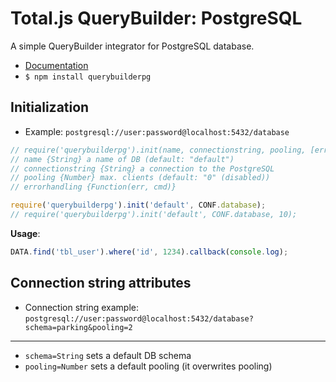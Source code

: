 # Total.js QueryBuilder: PostgreSQL

A simple QueryBuilder integrator for PostgreSQL database.

- [Documentation](https://docs.totaljs.com/total4/pzbr001pr41d/)
- `$ npm install querybuilderpg`

## Initialization

- Example: `postgresql://user:password@localhost:5432/database`

```js
// require('querybuilderpg').init(name, connectionstring, pooling, [errorhandling]);
// name {String} a name of DB (default: "default")
// connectionstring {String} a connection to the PostgreSQL
// pooling {Number} max. clients (default: "0" (disabled))
// errorhandling {Function(err, cmd)}

require('querybuilderpg').init('default', CONF.database);
// require('querybuilderpg').init('default', CONF.database, 10);
```

__Usage__:

```js
DATA.find('tbl_user').where('id', 1234).callback(console.log);
```

## Connection string attributes

- Connection string example: `postgresql://user:password@localhost:5432/database?schema=parking&pooling=2`

---

- `schema=String` sets a default DB schema
- `pooling=Number` sets a default pooling (it overwrites pooling)